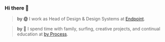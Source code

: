### Hi there 👋

> **by 🌞** I work as Head of Design & Design Systems at [Endpoint](https://endpointclosing.com).

> **by 🌚** I spend time with family, surfing, creative projects, and continual education at [by Process](https://linktr.ee/davidbanthony).

